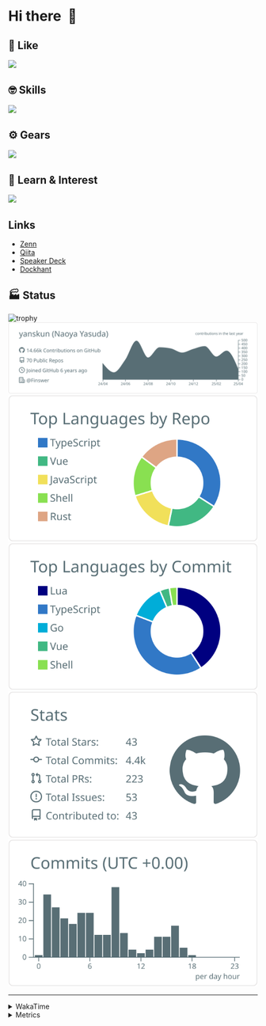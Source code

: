 # Hi there&nbsp; :wave:

## 💌 Like
<img src="https://go-skill-icons.vercel.app/api/icons?i=github" />

## 🤓 Skills
<img src="https://go-skill-icons.vercel.app/api/icons?i=js,ts,vue,nuxtjs,react,nextjs,go,lua,git" />

## ⚙️ Gears
<img src="https://go-skill-icons.vercel.app/api/icons?i=neovim,vscode,githubcopilot,alacritty,tmux" />

## 📖 Learn & Interest
<img src="https://go-skill-icons.vercel.app/api/icons?i=rust,deno,css,zig,playwright,githubactions,storybook,netlify,eslint" />

## Links
- [Zenn](https://zenn.dev/yanskun)
- [Qiita](https://qiita.com/yanskun)
- [Speaker Deck](https://speakerdeck.com/yanskun)
- [Dockhant](https://www.dockhunt.com/users/yanskun)

<!-- https://github.com/ryo-ma/github-profile-trophy -->

## 🏭 Status

<img src="https://github-profile-trophy.vercel.app/?username=yanskun&theme=onedark&row=1" alt="trophy">

<!-- https://github.com/vn7n24fzkq/github-profile-summary-cards -->
<picture>
  <source media="(prefers-color-scheme: dark)" srcset="https://raw.githubusercontent.com/yanskun/yanskun/master/profile-summary-card-output/nord_dark/0-profile-details.svg">
 <img src="https://raw.githubusercontent.com/yanskun/yanskun/master/profile-summary-card-output/default/0-profile-details.svg">
</picture>
<br>
<picture>
  <source media="(prefers-color-scheme: dark)" srcset="https://raw.githubusercontent.com/yanskun/yanskun/master/profile-summary-card-output/nord_dark/1-repos-per-language.svg">
 <img src="https://raw.githubusercontent.com/yanskun/yanskun/master/profile-summary-card-output/default/1-repos-per-language.svg">
</picture>
<picture>
  <source media="(prefers-color-scheme: dark)" srcset="https://raw.githubusercontent.com/yanskun/yanskun/master/profile-summary-card-output/nord_dark/2-most-commit-language.svg">
 <img src="https://raw.githubusercontent.com/yanskun/yanskun/master/profile-summary-card-output/default/2-most-commit-language.svg">
</picture>
<br>
<picture>
  <source media="(prefers-color-scheme: dark)" srcset="https://raw.githubusercontent.com/yanskun/yanskun/master/profile-summary-card-output/nord_dark/3-stats.svg">
 <img src="https://raw.githubusercontent.com/yanskun/yanskun/master/profile-summary-card-output/default/3-stats.svg">
</picture>
<picture>
  <source media="(prefers-color-scheme: dark)" srcset="https://raw.githubusercontent.com/yanskun/yanskun/master/profile-summary-card-output/nord_dark/4-productive-time.svg">
 <img src="https://raw.githubusercontent.com/yanskun/yanskun/master/profile-summary-card-output/default/4-productive-time.svg">
</picture>

---

<details>
  <summary>WakaTime</summary>
<!--START_SECTION:waka-->
![Code Time](http://img.shields.io/badge/Code%20Time-2%2C049%20hrs%202%20mins-blue)

**🐱 My GitHub Data** 

> 📦 147.1 kB Used in GitHub's Storage 
 > 
> 🏆 1,215 Contributions in the Year 2025
 > 
> 💼 Opted to Hire
 > 
> 📜 130 Public Repositories 
 > 
> 🔑 4 Private Repositories 
 > 
**I'm an Early 🐤** 

```text
🌞 Morning                10796 commits       ████░░░░░░░░░░░░░░░░░░░░░   15.38 % 
🌆 Daytime                39926 commits       ██████████████░░░░░░░░░░░   56.89 % 
🌃 Evening                15862 commits       ██████░░░░░░░░░░░░░░░░░░░   22.60 % 
🌙 Night                  3593 commits        █░░░░░░░░░░░░░░░░░░░░░░░░   05.12 % 
```
📅 **I'm Most Productive on Tuesday** 

```text
Monday                   10882 commits       ████░░░░░░░░░░░░░░░░░░░░░   15.51 % 
Tuesday                  15186 commits       █████░░░░░░░░░░░░░░░░░░░░   21.64 % 
Wednesday                13973 commits       █████░░░░░░░░░░░░░░░░░░░░   19.91 % 
Thursday                 12824 commits       █████░░░░░░░░░░░░░░░░░░░░   18.27 % 
Friday                   11971 commits       ████░░░░░░░░░░░░░░░░░░░░░   17.06 % 
Saturday                 2262 commits        █░░░░░░░░░░░░░░░░░░░░░░░░   03.22 % 
Sunday                   3079 commits        █░░░░░░░░░░░░░░░░░░░░░░░░   04.39 % 
```


📊 **This Week I Spent My Time On** 

```text
🕑︎ Time Zone: Asia/Tokyo

💬 Programming Languages: 
TypeScript               21 hrs 59 mins      ████████████████████░░░░░   78.68 % 
Go                       1 hr 37 mins        █░░░░░░░░░░░░░░░░░░░░░░░░   05.83 % 
YAML                     1 hr 25 mins        █░░░░░░░░░░░░░░░░░░░░░░░░   05.10 % 
Markdown                 1 hr 1 min          █░░░░░░░░░░░░░░░░░░░░░░░░   03.68 % 
Other                    57 mins             █░░░░░░░░░░░░░░░░░░░░░░░░   03.44 % 

🔥 Editors: 
Neovim                   25 hrs 39 mins      ███████████████████████░░   91.77 % 
VS Code                  2 hrs 18 mins       ██░░░░░░░░░░░░░░░░░░░░░░░   08.23 % 

💻 Operating System: 
Mac                      27 hrs 57 mins      █████████████████████████   100.00 % 
```


 Last Updated on 10/04/2025 05:24:02 UTC
<!--END_SECTION:waka-->
</details>

<details>
  <summary>Metrics</summary>
  <img src="https://github.com/yanskun/yanskun/blob/main/github-metrics.svg" alt="Metrics">
</details>
